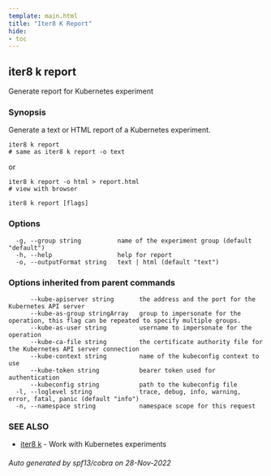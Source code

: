 ```yaml
---
template: main.html
title: "Iter8 K Report"
hide:
- toc
---
```

## iter8 k report

Generate report for Kubernetes experiment

### Synopsis


Generate a text or HTML report of a Kubernetes experiment.

	iter8 k report 
	# same as iter8 k report -o text

or

	iter8 k report -o html > report.html 
	# view with browser


```
iter8 k report [flags]
```

### Options

```
  -g, --group string          name of the experiment group (default "default")
  -h, --help                  help for report
  -o, --outputFormat string   text | html (default "text")
```

### Options inherited from parent commands

```
      --kube-apiserver string       the address and the port for the Kubernetes API server
      --kube-as-group stringArray   group to impersonate for the operation, this flag can be repeated to specify multiple groups.
      --kube-as-user string         username to impersonate for the operation
      --kube-ca-file string         the certificate authority file for the Kubernetes API server connection
      --kube-context string         name of the kubeconfig context to use
      --kube-token string           bearer token used for authentication
      --kubeconfig string           path to the kubeconfig file
  -l, --loglevel string             trace, debug, info, warning, error, fatal, panic (default "info")
  -n, --namespace string            namespace scope for this request
```

### SEE ALSO

* [iter8 k](iter8_k.md)	 - Work with Kubernetes experiments

###### Auto generated by spf13/cobra on 28-Nov-2022
